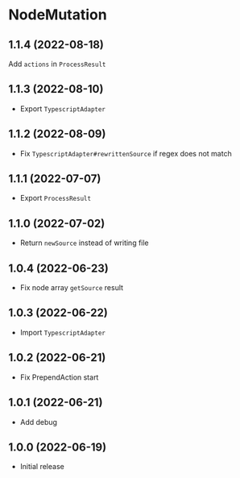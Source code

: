 # NodeMutation

## 1.1.4 (2022-08-18)

Add `actions` in `ProcessResult`

## 1.1.3 (2022-08-10)

* Export `TypescriptAdapter`

## 1.1.2 (2022-08-09)

* Fix `TypescriptAdapter#rewrittenSource` if regex does not match

## 1.1.1 (2022-07-07)

* Export `ProcessResult`

## 1.1.0 (2022-07-02)

* Return `newSource` instead of writing file

## 1.0.4 (2022-06-23)

* Fix node array `getSource` result

## 1.0.3 (2022-06-22)

* Import `TypescriptAdapter`

## 1.0.2 (2022-06-21)

* Fix PrependAction start

## 1.0.1 (2022-06-21)

* Add debug

## 1.0.0 (2022-06-19)

* Initial release
